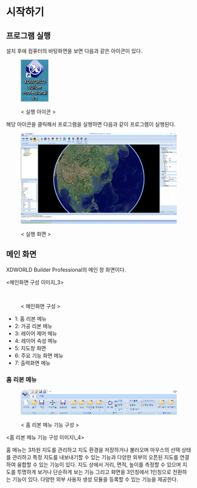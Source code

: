 # 시작하기

## 프로그램 실행

설치 후에 컴퓨터의 바탕화면을 보면 다음과 같은 아이콘이 있다.

<figure><img src=".gitbook/assets/start_1.png" alt=""><figcaption><p>&#x3C; 실행 아이콘 ></p></figcaption></figure>

해당 아이콘을 클릭해서 프로그램을 실행하면 다음과 같이 프로그램이 실행된다.

<figure><img src=".gitbook/assets/start_2.png" alt=""><figcaption><p>&#x3C; 실행 화면 ></p></figcaption></figure>

## 메인 화면

XDWORLD Builder Professional의 메인 창 화면이다.

<메인화면 구성 이미지\_3>

<figure><img src=".gitbook/assets/start_3.png" alt=""><figcaption><p>&#x3C; 메인화면 구성 ></p></figcaption></figure>

-   1: 홈 리본 메뉴
-   2: 가공 리본 메뉴
-   3: 레이어 제어 메뉴
-   4: 레이어 속성 메뉴
-   5: 지도창 화면
-   6: 주요 기능 화면 메뉴
-   7: 출력화면 메뉴

### 홈 리본 메뉴

<figure><img src=".gitbook/assets/start_4.png" alt=""><figcaption><p>&#x3C; 홈 리본 메뉴 기능 구성 ></p></figcaption></figure>
<홈 리본 메뉴 기능 구성 이미지\_4>

홈 메뉴는 3차원 지도를 관리하고 지도 환경을 저장하거나 불러오며 마우스의 선택 상태를 관리하고 특정 지도를 내보내기할 수 있는 기능과 다양한 외부의 오픈된 지도를 연결하여 융합할 수 있는 기능이 있다. 지도 상에서 거리, 면적, 높이를 측정할 수 있으며 지도를 투명하게 보거나 단순하게 보는 기능 그리고 화면을 3인칭에서 1인칭으로 전환하는 기능이 있다. 다양한 외부 사용자 생성 모듈을 등록할 수 있는 기능을 제공한다.
